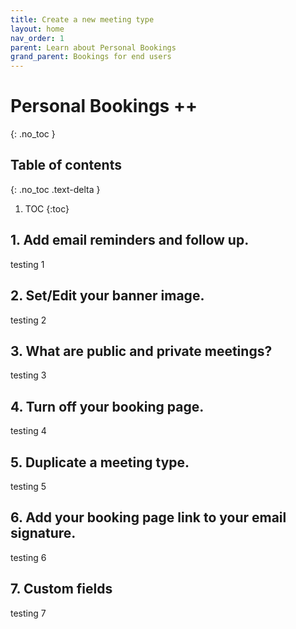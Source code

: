 ```yaml
---
title: Create a new meeting type
layout: home
nav_order: 1
parent: Learn about Personal Bookings
grand_parent: Bookings for end users
---
```

# Personal Bookings ++
{: .no_toc }

## Table of contents
{: .no_toc .text-delta }

1. TOC
{:toc}


## 1. Add email reminders and follow up. ##
testing 1

## 2. Set/Edit your banner image. ##
testing 2

## 3. What are public and private meetings? ##
testing 3

## 4. Turn off your booking page. ##
testing 4

## 5. Duplicate a meeting type. ##
testing 5

## 6. Add your booking page link to your email signature. ##
testing 6

## 7. Custom fields ##
testing 7

